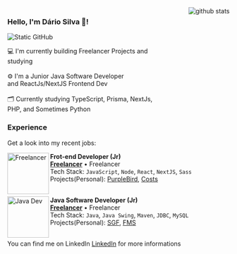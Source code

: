<img align='right' src="https://github-readme-stats.vercel.app/api?username=devdario&show_icons=true&title_color=0D3B66&text_color=0D3B66&icon_color=0D3B66&bg_color=FAF0CA&cache_seconds=2300" alt="github stats">

### Hello, I'm Dário Silva 🤙!

<img src="https://img.shields.io/static/v1?label=Overview&message=devdario&color=0D3B66&style=for-the-badge&logo=GitHub" alt="Static GitHub">

<p> 💻 I'm currently building Freelancer Projects and <br> studying <br> <br/> ⚙ I'm a Junior Java Software Developer <br> and ReactJs/NextJS Frontend Dev <br> <br> 🗂 Currently studying TypeScript, Prisma, NextJs, <br> PHP, and Sometimes Python</p>

### Experience

Get a look into my recent jobs:

[<img align="left" height="94px" width="94px" alt="Freelancer" src="https://th.bing.com/th/id/OIP.QXbCAJjn8CjHh3ZAtsSkYgHaDo?w=590&h=290&rs=1&pid=ImgDetMain"/>](#)

**Frot-end Developer (Jr)** \
[**Freelancer**](#) • Freelancer \
Tech Stack: `JavaScript`, `Node`, `React`, `NextJS`, `Sass`\
Projects(Personal): [PurpleBird](https://github.com/DevDario/PurpleBird), [Costs](https://github.com/DevDario/Costs-Web)
<br/>
<br/>

[<img align="left" height="94px" width="94px" alt="Java Dev" src="https://wallpapercave.com/wp/wp7250087.jpg"/>](#)

**Java Software Developer (Jr)** \
[**Freelancer**](#) • Freelancer \
Tech Stack: `Java`, `Java Swing`, `Maven`, `JDBC`, `MySQL`\
Projects(Personal): [SGF](https://github.com/DevDario/SistemaDeGestaoDeFarmacias), [FMS](https://github.com/DevDario/familyManagerSystem)
<br/>
<br/>

You can find me on LinkedIn [LinkedIn](https://www.linkedin.com/in/d%C3%A1rio-silva-648651234/) for more informations

